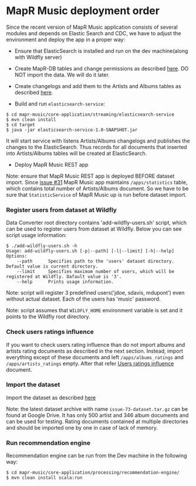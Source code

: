 # MapR Music deployment order

Since the recent version of MapR Music application consists of several modules and depends on Elastic Search and CDC, 
we have to adjust the environment and deploy the app in a proper way:

* Ensure that ElasticSearch is installed and run on the dev machine(along with Wildfly server)
* Create MapR-DB tables and change permissions as described 
[here](https://github.com/mapr-demos/mapr-music/blob/master/doc/music-dataset-generation.md#import-data-in-mapr-db). 
DO NOT import the data. We will do it later.

* Create changelogs and add them to the Artists and Albums tables as described 
[here](https://github.com/mapr-demos/mapr-music/blob/master/doc/change-data-capture.md). 

* Build and run `elasticsearch-service`:

```
$ cd mapr-music/core-application/streaming/elasticsearch-service
$ mvn clean install
$ cd target
$ java -jar elasticsearch-service-1.0-SNAPSHOT.jar
```
It will start service with listens Artists/Albums changelogs and publishes the changes to the ElasticSearch. Thus 
records for all documents that inserted into Artists/Albums tables will be created at ElasticSearch.

* Deploy MapR Music REST app

Note: ensure that MapR Music REST app is deployed BEFORE dataset import. Since 
[issue #31](https://github.com/mapr-demos/mapr-music/issues/31) MapR Music app maintains `/apps/statistics` table, 
which contains total number of Artists/Albums document. So we have to be sure that `StatisticService` of MapR Music up 
is run before dataset import.

### Register users from dataset at Wildfly

Data Converter root directory contains 'add-wildfly-users.sh' script, which can be used to register users from dataset 
at Wildfly. Below you can see script usage information:
```
$ ./add-wildfly-users.sh -h
Usage: add-wildfly-users.sh [-p|--path] [-l|--limit] [-h|--help]
Options:
    --path      Specifies path to the 'users' dataset directory. Default value is current directory.
    --limit     Specifies maximum number of users, which will be registered at Wildfly. Dafault value is '3'.
    --help      Prints usage information.
```

Note: script will register 3 predefined users('jdoe, sdavis, mdupont') even without actual dataset. Each of the 
users has 'music' password.

Note: script assumes that `WILDFLY_HOME` environment variable is set and it points to the Wildfly root directory.

### Check users ratings influence

If you want to check users rating influence than do not import albums and artists rating documents as described in the 
next section. Instead, import everything except of these documents and left `/apps/albums_ratings` and 
`/apps/artists_ratings` empty. After that refer 
[Users ratings influence](https://github.com/mapr-demos/mapr-music/blob/feature/Recommendation_engine/doc/) document.

### Import the dataset

Import the dataset as described [here](https://github.com/mapr-demos/mapr-music/blob/master/doc/music-dataset-generation.md#import-data-in-mapr-db)

Note: the latest dataset archive with name `issue-73-dataset.tar.gz` can be found at Google Drive. It has only 500 
artist and 346 album documents and can be used for testing. Rating documents contained at multiple directories and 
should be imported one by one in case of lack of memory.

### Run recommendation engine

Recommendation engine can be run from the Dev machine in the following way:
```
$ cd mapr-music/core-application/processing/recommendation-engine/
$ mvn clean install scala:run
```
